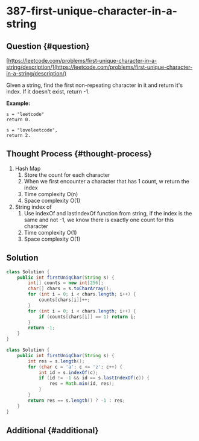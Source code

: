 # 387-first-unique-character-in-a-string

## Question {#question}

[https://leetcode.com/problems/first-unique-character-in-a-string/description/](https://leetcode.com/problems/first-unique-character-in-a-string/description/)

Given a string, find the first non-repeating character in it and return it's index. If it doesn't exist, return -1.

**Example:**

```text
s = "leetcode"
return 0.

s = "loveleetcode",
return 2.
```

## Thought Process {#thought-process}

1. Hash Map
   1. Store the count for each character
   2. When we first encounter a character that has 1 count, w return the index
   3. Time complexity O\(n\)
   4. Space complexity O\(1\)
2. String index of
   1. Use indexOf and lastIndexOf function from string, if the index is the same and not -1, we know there is exactly one count for this character
   2. Time complexity O\(1\)
   3. Space complexity O\(1\)

## Solution

```java
class Solution {
    public int firstUniqChar(String s) {
        int[] counts = new int[256];
        char[] chars = s.toCharArray();
        for (int i = 0; i < chars.length; i++) {
            counts[chars[i]]++;
        }
        for (int i = 0; i < chars.length; i++) {
            if (counts[chars[i]] == 1) return i;
        }
        return -1;
    }
}
```

```java
class Solution {
    public int firstUniqChar(String s) {
        int res = s.length();
        for (char c = 'a'; c <= 'z'; c++) {
            int id = s.indexOf(c);
            if (id != -1 && id == s.lastIndexOf(c)) {
                res = Math.min(id, res);
            }
        }
        return res == s.length() ? -1 : res;
    }
}
```

## Additional {#additional}

